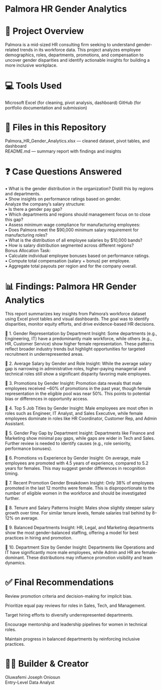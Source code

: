 # Palmora HR Gender Analytics

# 📘 Project Overview  

Palmora is a mid-sized HR consulting firm seeking to understand gender-related trends in its workforce data. This project analyzes employee demographics, roles, departments, promotions, and compensation to uncover gender disparities and identify actionable insights for building a more inclusive workplace.  

# 💻 Tools Used 
Microsoft Excel (for cleaning, pivot analysis, dashboard)
GitHub (for portfolio documentation and submission)

# 📂 Files in this Repository 
Palmora_HR_Gender_Analytics.xlsx — cleaned dataset, pivot tables, and dashboard  
README.md — summary report with findings and insights 


# ❓ Case Questions Answered 

•	What is the gender distribution in the organization? Distill this by regions and departments.  
•	Show insights on performance ratings based on gender.   
	Analyze the company’s salary structure:  
•	Is there a gender pay gap?  
•	Which departments and regions should management focus on to close this gap?   
•	Assess minimum wage compliance for manufacturing employees:  
•	Does Palmora meet the $90,000 minimum salary requirement for manufacturing roles?  
•	What is the distribution of all employee salaries by $10,000 bands?  
•	How is salary distribution segmented across different regions?  
	Bonus Allocation Task:  
•	Calculate individual employee bonuses based on performance ratings.  
•	Compute total compensation (salary + bonus) per employee.  
•	Aggregate total payouts per region and for the company overall.  



# 📊 Findings: Palmora HR Gender Analytics
This report summarizes key insights from Palmora’s workforce dataset using Excel pivot tables and visual dashboards. The goal was to identify disparities, monitor equity efforts, and drive evidence-based HR decisions.

🔹 1. Gender Representation by Department
Insight: Some departments (e.g., Engineering, IT) have a predominantly male workforce, while others (e.g., HR, Customer Service) show higher female representation. These patterns reflect broader industry trends but highlight opportunities for targeted recruitment in underrepresented areas.

🔹 2. Average Salary by Gender and Role
Insight: While the average salary gap is narrowing in administrative roles, higher-paying managerial and technical roles still show a significant disparity favoring male employees.

🔹 3. Promotions by Gender
Insight: Promotion data reveals that male employees received ~60% of promotions in the past year, though female representation in the eligible pool was near 50%. This points to potential bias or differences in opportunity access.

🔹 4. Top 5 Job Titles by Gender
Insight: Male employees are most often in roles such as Engineer, IT Analyst, and Sales Executive, while female employees dominate in roles like HR Coordinator, Customer Rep, and Admin Assistant.

🔹 5. Gender Pay Gap by Department
Insight: Departments like Finance and Marketing show minimal pay gaps, while gaps are wider in Tech and Sales. Further review is needed to identify causes (e.g., role seniority, performance bonuses).

🔹 6. Promotions vs Experience by Gender
Insight: On average, male employees are promoted with 4.5 years of experience, compared to 5.2 years for females. This may suggest gender differences in recognition timing.

🔹 7. Recent Promotion Gender Breakdown
Insight: Only 38% of employees promoted in the last 12 months were female. This is disproportionate to the number of eligible women in the workforce and should be investigated further.

🔹 8. Tenure and Salary Patterns
Insight: Males show slightly steeper salary growth over time. For similar tenure levels, female salaries trail behind by 8–12% on average.

🔹 9. Balanced Departments
Insight: HR, Legal, and Marketing departments show the most gender-balanced staffing, offering a model for best practices in hiring and promotion.

🔹 10. Department Size by Gender
Insight: Departments like Operations and IT have significantly more male employees, while Admin and HR are female-dominant. These distributions may influence promotion visibility and team dynamics.

# ✅ Final Recommendations
Review promotion criteria and decision-making for implicit bias.

Prioritize equal pay reviews for roles in Sales, Tech, and Management.

Target hiring efforts to diversify underrepresented departments.

Encourage mentorship and leadership pipelines for women in technical roles.

Maintain progress in balanced departments by reinforcing inclusive practices.

# 🙋‍♀️ Builder & Creator
Oluwafemi Joseph Oniosun  
Entry-Level Data Analyst

